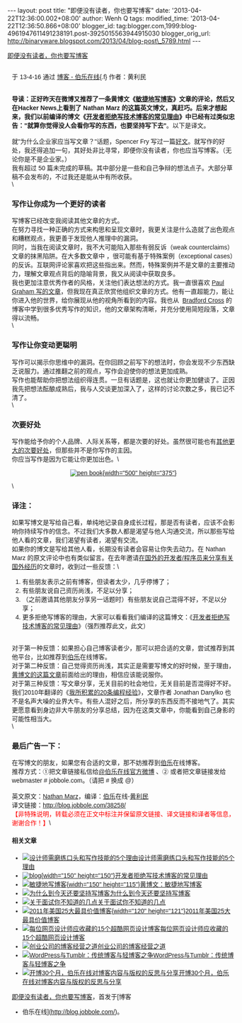 --- layout: post title: "即便没有读者，你也要写博客" date:
'2013-04-22T12:36:00.002+08:00' author: Wenh Q tags: modified\_time:
'2013-04-22T12:36:50.866+08:00' blogger\_id:
tag:blogger.com,1999:blog-4961947611491238191.post-3925015563944915030
blogger\_orig\_url:
http://binaryware.blogspot.com/2013/04/blog-post\_5789.html ---
<div>

[即便没有读者，你也要写博客](http://blog.jobbole.com/38258/?utm_source=rss&utm_medium=rss&utm_campaign=%25e5%258d%25b3%25e4%25be%25bf%25e6%25b2%25a1%25e6%259c%2589%25e8%25af%25bb%25e8%2580%2585%25ef%25bc%258c%25e4%25bd%25a0%25e4%25b9%259f%25e8%25a6%2581%25e5%2586%2599%25e5%258d%259a%25e5%25ae%25a2)

</div>

<div
style="font-family: sans-serif; margin: 0px 10px; overflow: auto; width: 100%;">

<div style="margin-bottom: 0.5em;">

于 13-4-16 通过 [博客 - 伯乐在线](http://blog.jobbole.com/){.f}
作者：黄利民

</div>

\
**导读：**正好昨天在微博又推荐了一条黄博文《[敏捷地写博客](http://blog.jobbole.com/38203/)》文章的评论，然后又在Hacker
News上看到了 Nathan Marz
的这篇英文博文，真赶巧。后来才想起来，我们以前编译的博文《[开发者拒绝写技术博客的常见理由](http://blog.jobbole.com/18251/)》中已经有过类似忠告：**"就算你觉得没人会看你写的东西，也要坚持写下去"**。以下是译文。\
\
就"为什么企业家应当写文章？"话题，Spencer Fry
写过一篇[好文](http://spencerfry.com/on-writing)。就写作的好处，我还得追加一句，其好处非比寻常，即便你没有读者，你也应当写博客。（无论你是不是企业家。）\
我有超过 50
篇未完成的草稿。其中部分是一些和自己争辩的想法点子。大部分草稿不会发布的，不过我还是能从中有所收获。\
\
### 写作让你成为一个更好的读者

写博客已经改变我阅读其他文章的方式。\
在努力寻找一种正确的方式来构思和呈现文章时，我更关注是什么造就了出色观点和糟糕观点，我更善于发现他人推理中的漏洞。\
同时，当我在阅读文章时，我不大可能陷入那些有弱反诉（weak
counterclaims）文章的抹黑陷阱。在大多数文章中
，很可能有基于特殊案例（exceptional
cases）的反诉。互联网评论家喜欢把这些指出来。然而，特殊案例并不是文章的主要推动力，理解文章观点背后的隐喻背景，我又从阅读中获取良多。\
我也更加注意优秀作者的风格，关注他们表达想法的方式。我一直很喜欢 [Paul
Graham
写的文章](http://www.paulgraham.com/articles.html)，但我现在真正欣赏他组织文章的方式。他有一直超能力，能让你进入他的世界，给你展现从他的视角所看到的内容。我也从  [Bradford
Cross](http://measuringmeasures.com/) 的博客中学到很多优秀写作的知识，他的文章架构清晰，并充分使用简短段落，文章得以流畅。\
\
### 写作让你变动更聪明

写作可以揭示你思维中的漏洞。在你回顾之前写下的想法时，你会发现不少东西缺乏说服力。通过推翻之前的观点，写作会迫使你的想法更加成熟。\
写作也能帮助你把想法组织得连贯。一旦有话题是，这也就让你更加健谈了。正因我先把想法酝酿成熟后，我与人交谈更加深入了，这样的讨论次数之多，我已记不清了。\
\
### 次要好处

写作能给予你的个人品牌、人际关系等，都是次要的好处。虽然很可能也有[其他更大的次要好处](http://nathanmarz.com/blog/break-into-silicon-valley-with-a-blog-1.html)，但那些并不是你写作的主因。\
你应当写作是因为它能让你更加出色。\
<div style="text-align: center;">

[![pen
book](http://blog.jobbole.com/wp-content/uploads/2010/11/pen-book.jpg "pen-book"){width="500"
height="375"}](http://blog.jobbole.com/wp-content/uploads/2010/11/pen-book.jpg "pen-book")

</div>

\
### 译注：

如果写博文是写给自己看，单纯地记录自身成长过程，那是否有读者，应该不会影响你持续写作的信念。不过我们大多数人都是渴望与他人沟通交流，所以那些写给他人看的文章，我们渴望有读者，渴望有交流。\
如果你的博文是写给其他人看，长期没有读者会容易让你失去动力。在 Nathan
Marz
的原文评论中也有类似留言。在去年邀请[在国外的开发者/程序员来分享有关国外经历](http://blog.jobbole.com/category/overseas/)的文章时，收到过一些反馈：\
1.  有些朋友表示之前有博客，但读者太少，几乎停博了；
2.  有些朋友说自己资历尚浅，不足以分享；
3.  （之前邀请其他朋友分享另一话题时）有些朋友说自己混得不好，不足以分享；
4.  更多拒绝写博客的理由，大家可以看看我们编译的这篇博文：《[开发者拒绝写技术博客的常见理由](http://blog.jobbole.com/18251/)》（强烈推荐此文，此文）

\
对于第一种反馈：如果担心自己博客读者少，那可以把合适的文章，尝试推荐到其他平台，比如推荐到[伯乐](http://www.jobbole.com/ "伯乐")在线博客。\
对于第二种反馈：自己觉得资历尚浅，其实正是需要写博文的好时候，至于理由，[黄博文的这篇文章](http://blog.jobbole.com/38203/)前面给出的理由，相信应该能说服你。\
对于第三种反馈：写文章分享，无关目前的社会地位，无关目前是否混得好不好。我们2010年翻译的《[我所积累的20条编程经验](http://blog.jobbole.com/322/)》，文章作者
Jonathan
Danylko 也不是名声大噪的业界大牛。有些人混好之后，所分享的东西反而不接地气了。其实更愿意看到身边非大牛朋友的分享总结，因为在这类文章中，你能看到自己身影的可能性相当大。\
\
### 最后广告一下：

在写博文的朋友，如果您有合适的文章，那不妨推荐到[伯乐](http://www.jobbole.com/ "伯乐")在线博客。\
推荐方式：①把文章链接私信给[@伯乐在线官方微博](http://weibo.com/jobbole) 、②
或者把文章链接发给 webmaster \# jobbole.com。（请把 \# 换成 @）\
\
英文原文：[Nathan
Marz](http://nathanmarz.com/blog/you-should-blog-even-if-you-have-no-readers.html)，编译：[伯乐](http://www.jobbole.com/ "伯乐")在线-[黄利民](http://blog.jobbole.com/author/%e9%bb%84%e5%88%a9%e6%b0%91/)\
译文链接：<http://blog.jobbole.com/38258/>\
<span
style="color: red;">【非特殊说明，转载必须在正文中标注并保留原文链接、译文链接和译者等信息，谢谢合作！】</span>\
#### 相关文章

-   [![设计师需磨练口头和写作技能的5个理由](http://blog.jobbole.com/wp-content/plugins/wordpress-23-related-posts-plugin/static/thumbs/23.jpg)](http://blog.jobbole.com/8934/)[设计师需磨练口头和写作技能的5个理由](http://blog.jobbole.com/8934/)
-   [![blog](http://blog.jobbole.com/wp-content/uploads/2012/04/blog-150x150.jpg){width="150"
    height="150"}](http://blog.jobbole.com/18251/)[开发者拒绝写技术博客的常见理由](http://blog.jobbole.com/18251/)
-   [![敏捷地写博客](http://blog.jobbole.com/wp-content/uploads/2013/04/agile-blog-life-cycle-150x115.png){width="150"
    height="115"}](http://blog.jobbole.com/38203/)[黄博文：敏捷地写博客](http://blog.jobbole.com/38203/)
-   [![为什么到今天还要坚持写博客](http://blog.jobbole.com/wp-content/uploads/2013/02/blog-150x150.jpg)](http://blog.jobbole.com/22060/)[为什么到今天还要坚持写博客](http://blog.jobbole.com/22060/)
-   [![关于面试你不知道的几点](http://blog.jobbole.com/wp-content/uploads/2013/03/job-interview-300x219-150x150.jpg)](http://blog.jobbole.com/29194/)[关于面试你不知道的几点](http://blog.jobbole.com/29194/)
-   [![2011年美国25大最具价值博客](http://blog.jobbole.com/wp-content/uploads/2011/11/Gawker.jpg){width="120"
    height="121"}](http://blog.jobbole.com/8079/)[2011年美国25大最具价值博客](http://blog.jobbole.com/8079/)
-   [![每位网页设计师应收藏的15个超酷网页设计博客](http://blog.jobbole.com/wp-content/plugins/wordpress-23-related-posts-plugin/static/thumbs/13.jpg)](http://blog.jobbole.com/530/)[每位网页设计师应收藏的15个超酷网页设计博客](http://blog.jobbole.com/530/)
-   [![创业公司的博客经营之道](http://blog.jobbole.com/wp-content/plugins/wordpress-23-related-posts-plugin/static/thumbs/11.jpg)](http://blog.jobbole.com/1074/)[创业公司的博客经营之道](http://blog.jobbole.com/1074/)
-   [![WordPress与Tumblr：传统博客与轻博客之争](http://blog.jobbole.com/wp-content/plugins/wordpress-23-related-posts-plugin/static/thumbs/4.jpg)](http://blog.jobbole.com/1051/)[WordPress与Tumblr：传统博客与轻博客之争](http://blog.jobbole.com/1051/)
-   [![开博30个月，伯乐在线对博客内容与版权的反思与分享](http://blog.jobbole.com/wp-content/uploads/2012/09/jobbole-blog-logo.png)](http://blog.jobbole.com/27946/)[开博30个月，伯乐在线对博客内容与版权的反思与分享](http://blog.jobbole.com/27946/)

[即便没有读者，你也要写博客](http://blog.jobbole.com/38258/)，首发于[博客
- 伯乐在线](http://blog.jobbole.com/)。

</div>
